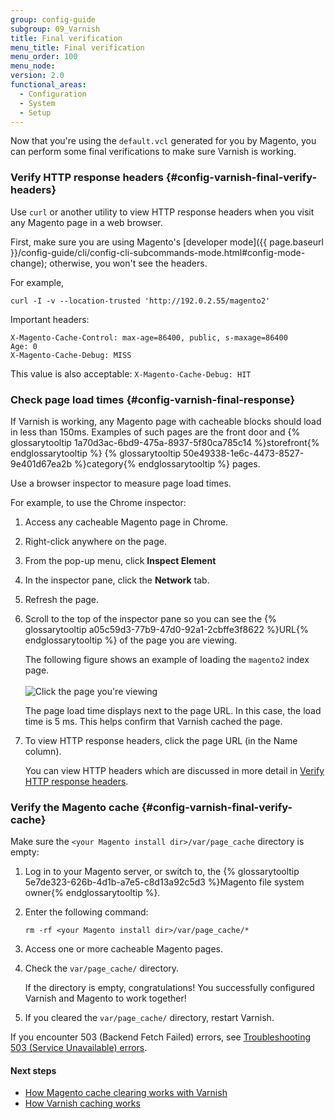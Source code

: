 ```yaml
---
group: config-guide
subgroup: 09_Varnish
title: Final verification
menu_title: Final verification
menu_order: 100
menu_node:
version: 2.0
functional_areas:
  - Configuration
  - System
  - Setup
---
```


Now that you're using the `default.vcl` generated for you by Magento, you can perform some final verifications to make sure Varnish is working.

### Verify HTTP response headers   {#config-varnish-final-verify-headers}

Use `curl` or another utility to view HTTP response headers when you visit any Magento page in a web browser.

First, make sure you are using Magento's [developer mode]({{ page.baseurl }}/config-guide/cli/config-cli-subcommands-mode.html#config-mode-change); otherwise, you won't see the headers.

For example,

	curl -I -v --location-trusted 'http://192.0.2.55/magento2'

Important headers:

	X-Magento-Cache-Control: max-age=86400, public, s-maxage=86400
	Age: 0
	X-Magento-Cache-Debug: MISS

<div class="bs-callout bs-callout-info" id="info">
	<p>This value is also acceptable: <code>X-Magento-Cache-Debug: HIT</code></p>
</div>

### Check page load times   {#config-varnish-final-response}

If Varnish is working, any Magento page with cacheable blocks should load in less than 150ms. Examples of such pages are the front door and {% glossarytooltip 1a70d3ac-6bd9-475a-8937-5f80ca785c14 %}storefront{% endglossarytooltip %} {% glossarytooltip 50e49338-1e6c-4473-8527-9e401d67ea2b %}category{% endglossarytooltip %} pages.

Use a browser inspector to measure page load times.

For example, to use the Chrome inspector:

1.	Access any cacheable Magento page in Chrome.
2.	Right-click anywhere on the page.
3.	From the pop-up menu, click **Inspect Element**
4.	In the inspector pane, click the **Network** tab.
5.	Refresh the page.
6.	Scroll to the top of the inspector pane so you can see the {% glossarytooltip a05c59d3-77b9-47d0-92a1-2cbffe3f8622 %}URL{% endglossarytooltip %} of the page you are viewing.

	The following figure shows an example of loading the `magento2` index page.<br><br>
	<img src="{{ site.baseurl }}/common/images/config_varnish_inspector.png" alt="Click the page you're viewing">

	The page load time displays next to the page URL. In this case, the load time is 5 ms. This helps confirm that Varnish cached the page.

7.	To view HTTP response headers, click the page URL (in the Name column).

	You can view HTTP headers which are discussed in more detail in <a href="#config-varnish-final-verify-headers">Verify HTTP response headers</a>.

### Verify the Magento cache   {#config-varnish-final-verify-cache}

Make sure the `<your Magento install dir>/var/page_cache` directory is empty:

1.	Log in to your Magento server, or switch to, the {% glossarytooltip 5e7de323-626b-4d1b-a7e5-c8d13a92c5d3 %}Magento file system owner{% endglossarytooltip %}.
2.	Enter the following command:

		rm -rf <your Magento install dir>/var/page_cache/*

3.	Access one or more cacheable Magento pages.
4.	Check the `var/page_cache/` directory.

	If the directory is empty, congratulations! You successfully configured Varnish and Magento to work together!
5.	If you cleared the `var/page_cache/` directory, restart Varnish.

<div class="bs-callout bs-callout-info" id="info">
	<p>If you encounter 503 (Backend Fetch Failed) errors, see <a href="{{ page.baseurl }}/config-guide/varnish/tshoot-varnish-503.html">Troubleshooting 503 (Service Unavailable) errors</a>.</p>
</div>

#### Next steps

*	<a href="{{ page.baseurl }}/config-guide/varnish/use-varnish-cache.html">How Magento cache clearing works with Varnish</a>
*	<a href="{{ page.baseurl }}/config-guide/varnish/use-varnish-cache-how.html">How Varnish caching works</a>
